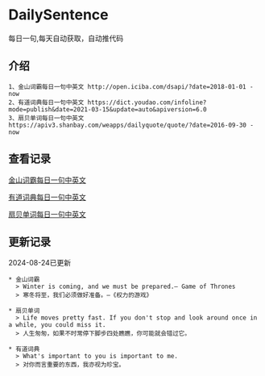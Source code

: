 # DailySentence

每日一句,每天自动获取，自动推代码

## 介绍

```
1、金山词霸每日一句中英文 http://open.iciba.com/dsapi/?date=2018-01-01 - now
2、有道词典每日一句中英文 https://dict.youdao.com/infoline?mode=publish&date=2021-03-15&update=auto&apiversion=6.0
3、扇贝单词每日一句中英文 https://apiv3.shanbay.com/weapps/dailyquote/quote/?date=2016-09-30 - now
```

## 查看记录

[金山词霸每日一句中英文](./data/iciba/)

[有道词典每日一句中英文](./data/youdao/)

[扇贝单词每日一句中英文](./data/shanbay/)

## 更新记录
2024-08-24已更新 
```
* 金山词霸
  > Winter is coming, and we must be prepared.— Game of Thrones
  > 寒冬将至，我们必须做好准备。—《权力的游戏》

* 扇贝单词
  > Life moves pretty fast. If you don't stop and look around once in a while, you could miss it.
  > 人生匆匆，如果不时常停下脚步四处瞧瞧，你可能就会错过它。

* 有道词典
  > What's important to you is important to me.
  > 对你而言重要的东西，我亦视为珍宝。

```
